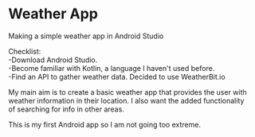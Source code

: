# Weather App
Making a simple weather app in Android Studio

Checklist:  
-Download Android Studio.  
-Become familiar with Kotlin, a language I haven't used before.  
-Find an API to gather weather data. Decided to use WeatherBit.io

My main aim is to create a basic weather app that provides the user with  
weather information in their location. I also want the added functionality  
of searching for info in other areas.  
  
This is my first Android app so I am not going too extreme.
